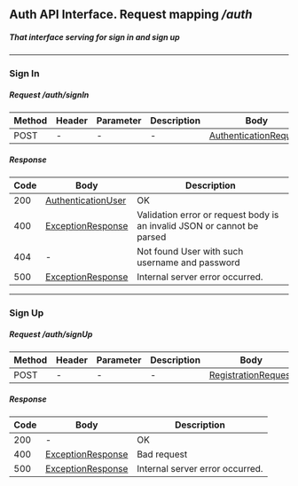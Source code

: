 ## Auth API Interface. Request mapping <em>/auth</em>

##### That interface serving for sign in and sign up

___

### Sign In

##### Request /auth/signIn

Method | Header | Parameter | Description | Body | Description
------------ | -------------  | ------------- | ------------- | ------------- | -------------
POST | - | - | - | [AuthenticationRequest](../model/user/AuthenticationRequest.md) | - | -

##### Response

Code | Body | Description
------------ | ------------- | -------------
200 | [AuthenticationUser](../model/user/AuthenticationUser.md) | OK
400 | [ExceptionResponse](../model/ExceptionResponse.md) | Validation error or request body is an invalid JSON or cannot be parsed
404 | - | Not found User with such username and password
500 | [ExceptionResponse](../model/ExceptionResponse.md) | Internal server error occurred.

___

### Sign Up

##### Request /auth/signUp

Method | Header | Parameter | Description | Body | Description
------------ | -------------  | ------------- | ------------- | ------------- | -------------
POST | - | - | - | [RegistrationRequest](../model/user/RegistrationRequest.md) | - | -

##### Response

Code | Body | Description
------------ | ------------- | -------------
200 | - | OK
400 | [ExceptionResponse](../model/ExceptionResponse.md) | Bad request
500 | [ExceptionResponse](../model/ExceptionResponse.md) | Internal server error occurred.
